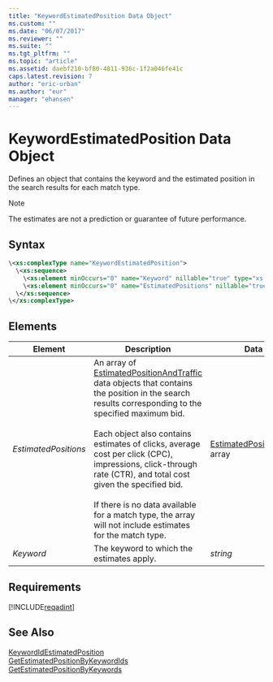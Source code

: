 ```yaml
---
title: "KeywordEstimatedPosition Data Object"
ms.custom: ""
ms.date: "06/07/2017"
ms.reviewer: ""
ms.suite: ""
ms.tgt_pltfrm: ""
ms.topic: "article"
ms.assetid: daebf210-bf80-4011-936c-1f2a046fe41c
caps.latest.revision: 7
author: "eric-urban"
ms.author: "eur"
manager: "ehansen"
---
```

# KeywordEstimatedPosition Data Object
Defines an object that contains the keyword and the estimated position in the search results for each match type.

> [!NOTE]
> The estimates are not a prediction or guarantee of future performance.

## Syntax

```xml
\<xs:complexType name="KeywordEstimatedPosition">
  \<xs:sequence>
    \<xs:element minOccurs="0" name="Keyword" nillable="true" type="xs:string" />
    \<xs:element minOccurs="0" name="EstimatedPositions" nillable="true" type="tns:ArrayOfEstimatedPositionAndTraffic" />
  \</xs:sequence>
\</xs:complexType>
```

## <a name="Elements"></a>Elements

|Element|Description|Data Type|
|-----------|---------------|-------------|
|*EstimatedPositions*|An array of [EstimatedPositionAndTraffic](../adinsight-api/estimatedpositionandtraffic-data-object.md) data objects that contains the position in the search results corresponding to the specified maximum bid.<br /><br />Each object also contains estimates of clicks, average cost per click (CPC), impressions, click-through rate (CTR), and total cost given the specified bid.<br /><br />If there is no data available for a match type, the array will not include estimates for the match type.|[EstimatedPositionAndTraffic](../adinsight-api/estimatedpositionandtraffic-data-object.md) array|
|*Keyword*|The keyword to which the estimates apply.|*string*|

## Requirements
[!INCLUDE[reqadint](../adinsight-api/includes/reqadint.md)]
## See Also
[KeywordIdEstimatedPosition](../adinsight-api/keywordidestimatedposition-data-object.md)  
[GetEstimatedPositionByKeywordIds](../adinsight-api/getestimatedpositionbykeywordids-service-operation.md)  
[GetEstimatedPositionByKeywords](../adinsight-api/getestimatedpositionbykeywords-service-operation.md)  


